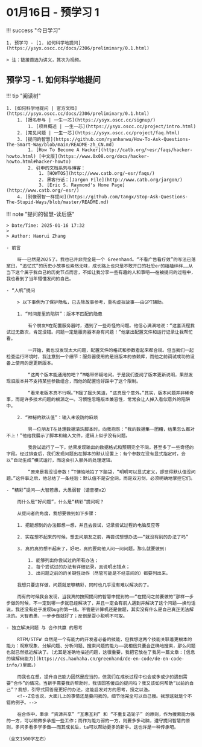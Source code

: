 # 01月16日 - 预学习 1

!!! success "今日学习"

    1. 预学习 - [1. 如何科学地提问](https://ysyx.oscc.cc/docs/2306/preliminary/0.1.html)

    > 注：链接首选为讲义，其次为视频。

## 预学习 - 1. 如何科学地提问

!!! tip "阅读树"

    1. [如何科学地提问 | 官方文档](https://ysyx.oscc.cc/docs/2306/preliminary/0.1.html)
        1. [报名参与 | 一生一芯](https://ysyx.oscc.cc/signup/)
            1. [项目概述 | 一生一芯](https://ysyx.oscc.cc/project/intro.html)
        2. [常见问题 | 一生一芯](https://ysyx.oscc.cc/project/faq.html)
        3. [提问的智慧](https://github.com/ryanhanwu/How-To-Ask-Questions-The-Smart-Way/blob/main/README-zh_CN.md)
            1. [How To Become A Hacker](http://catb.org/~esr/faqs/hacker-howto.html) [中文版](https://www.0x08.org/docs/hacker-howto.html#hacker-howto)
            2. 引申的文档系列与博客：
                1. [HOWTOS](http://www.catb.org/~esr/faqs/)
                2. 黑客行话：[Jargon File](http://www.catb.org/jargon/)
                3. [Eric S. Raymond's Home Page](http://www.catb.org/~esr/)
        4. [别像弱智一样提问](https://github.com/tangx/Stop-Ask-Questions-The-Stupid-Ways/blob/master/README.md)

!!! note "提问的智慧-读后感"

    > Date/Time: 2025-01-16 17:32
    > 
    > Author: Haorui Zhang

    - 前言
        
        呀——已然是2025了。我也已并非完全是一个 Greenhand。“不看广告看疗效”的写法已落窠臼，“追忆式”的历史小故事也索然无味，成长路上也只是不敢开口的社恐er的磕磕绊绊……从当下这个属于我自己的历史节点而言，不如让我分享一些有趣的人和事吧——在被提问的过程中，我也看到了当年懵懂发问的自己。

    - “人机”提问
<!--
        其实我在[提问の二三事](https://cs.haohaha.cn/greenhand/ask-question-zbt/ask-zbt/)中已然举了非常生动的例子，不过不妨让我们重温回顾这令人贻笑大方的一幕幕：
-->
        > 以下事例为了保护隐私，已去除故事参考，重构虚拟故事——由GPT辅助。

        1. “时间差里的陷阱”：版本不匹配的隐患
            
            有个朋友M在配置服务器时，遇到了一些奇怪的问题。他信心满满地说：“这套流程我试过无数次，肯定没错。问题一定是服务器本身有问题！”他拿出配置文件和运行记录让我帮忙看。

            一开始，我也没发现太大问题，配置文件的格式和参数看起来都合规。但当我们一起检查运行环境时，我注意到一个细节：服务器使用的是旧版本的依赖库，而他之前调试成功的设备上使用的是更新版本。

            “这两个版本能通用的吧？”M略带怀疑地问。于是我们查阅了版本更新说明，果然发现旧版本并不支持某些参数组合，而他的配置恰好踩中了这个限制。

            “看来老版本真不行啊。”M摇了摇头笑道，“这真是个意外。”其实，版本问题并非稀奇事，而是许多技术问题的根源之一。习惯性忽略版本兼容性，常常会让人掉入看似意外的陷阱中。

        2. “神秘的默认值”：输入未设防的麻烦

            另一位朋友T在处理数据清洗脚本时，向我抱怨：“我的数据集一团糟，结果怎么都对不上！”他给我展示了脚本和输入文件，逻辑上似乎没有问题。

            我尝试运行了一下，结果发现输出的数据格式和预期完全不同，甚至多了一些奇怪的字段。经过排查后，我们发现问题出在脚本的默认设置上：有个参数在没有显式指定时，会以“自动生成”模式运行，而这会引入额外的处理逻辑。

            “原来是我没设参数！”T懊恼地拍了下脑袋，“明明可以显式定义，却觉得默认值没问题。”这件事之后，他总结了一条经验：默认值不是安全网，而是双刃剑，必须明确地掌控它们。

<!--
      
        1. 少有发生的选择性失明：**不看报错/报错信息中的关键词**
            
            H哥 刚开始用 mkdocs 编写博客的时候，可能不是很注意语法的强制要求。提交到 GitHub 上自动编译的时候出错了——没有通过。但他提问的时候只发他的源代码（甚至用的是 gedit ……），让 Z总 为其“赛博相面”。Z总 看不出其中玄虚，故发给我，我也难以辨别（zhr 内心 OS：这我上哪儿给您看出来去！）。但是我给出了一些常见的错误类型之后（比如用了 `\t`），他竟然否决了每一项——而后查看 GitHub 的报错信息时，报错信息分明清清楚楚写着用了 `\t` 导致无法编译通过，哈哈哈😂~

            这样的低级错误我想当然是很少出的啦，不管是 H哥 还是我自己啦。不过一定要警惕，毕竟当我“查遍全网”后才发现自己眼睛有疏漏的时候，是真的哭笑不得🤣。

        2. 躲不过去的红烧肉盖饭：**穷举法+就不看文档+更不看英文**

            Z总 当然段位高一些啦——他当然会认真查看报错，然后排查……果真如此吗？ 显然未必。
            
            可能是因为他经常喜欢采用论坛大神提供的一键方案吧，于是养成了“不动脑子”的好习惯（其实五年前玩刷机的我又何尝不是呢）。不对？穷举试一试；看看文档/说明书？小聪明够了，没耐心看；英文文档？更是避之若浼……那么当他来问已入门的我来之后，则不可避免地从“失败是成功之母”变为了“问我就成功支付！（谐音梗x1）😋”

            所以 保持勤奋，保持好奇 + 科学地分析问题、查找问题、解决问题，才是正道哇。
-->
      
    - “精彩”提问——大智若愚，大愚弱智（谐音梗x2）
      
        而什么是“好问题”，什么是“精彩”提问呢？

        从提问者的角度，我想要做到如下步骤：

        1. 把能想到的办法都想一想，并且去尝试，记录尝试过程的电脑反应等

        2. 实在想不起来的时候，想去问朋友之前，再尝试想想办法——“就没有别的办法了吗”

        3. 真的真的想不起来了，好吧，真的要向他人问一问问题，那么就要做到:

            1. 能够列出你尝试过的所有办法；
            2. 每个尝试过的办法有详细记录，且说明出错点；
            3. 出问题之前的的关键性动作（尽管可能是不经意间的）都要列出来。
        
        我想只要这样做，问题就足够精彩，同时也几乎没有难以解决的了。

        而有的时候我会发现，当我真的按照提问的智慧中提到的——“在提问之前要做的”那样一步步做的时候，不一定到哪一步就已经解决了，并且一定会有前人遇到并解决了这个问题——换句话说，我还没有处于发现bug的第一线。不管是计算机还是做题，其实没有什么是自己真正无法解决的。大智若愚，一步步做就好了；反倒是耍小聪明不可取。

    - 独立解决问题 与 合作共赢 的思考
        
        RTFM/STFW 自然是一个有能力的开发者必备的技能，但我想这两个技能关联着更根本的能力：观察现象、分解问题、分析问题、搜索问题的能力——我相信只要会正确地搜索，那么问题也就已然抵近解决了。（尤其是准确地描述问题，这很重要，我把它放在了我另一篇文章：[信息的编解码能力](https://cs.haohaha.cn/greenhand/de-en-code/de-en-code-info/)里面。）
        
        而我也在想，提升自己能力固然是应当的，但我们在成长过程中也会或多或少的遇到需要“合作”的情况。当新手需要我的帮助时，我该回答傻瓜的提问吗？我又该如何帮助“以前的自己”？我想，引导式回答是更好的办法，这能启发对方的思考，授之以渔。
        <!--Z总也说，大面儿上的事情还是要问我的，细节他完全可以自己搜。我想这就是个不错的例子。-->
        
        在合作中，秉承 “资源共享” “互惠互利” 和 “不重复造轮子” 的原则，作为搜索能力强的一方，可以稍微多承担一些工作；而作为能力弱的一方，则要多多动脑，遵守提问智慧的原则，多问多看多学多做——而其成长后，ta可以帮助更多的新手。这也许是一种传承吧。 

    （全文1500字左右）
